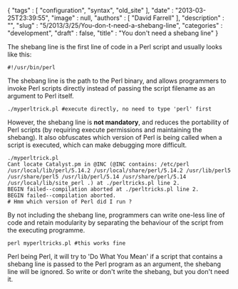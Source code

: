 {
   "tags" : [
      "configuration",
      "syntax",
      "old_site"
   ],
   "date" : "2013-03-25T23:39:55",
   "image" : null,
   "authors" : [
      "David Farrell"
   ],
   "description" : "",
   "slug" : "5/2013/3/25/You-don-t-need-a-shebang-line",
   "categories" : "development",
   "draft" : false,
   "title" : "You don't need a shebang line"
}


The shebang line is the first line of code in a Perl script and usually looks like this:

``` prettyprint
#!/usr/bin/perl
```

The shebang line is the path to the Perl binary, and allows programmers to invoke Perl scripts directly instead of passing the script filename as an argument to Perl itself.

``` prettyprint
./myperltrick.pl #execute directly, no need to type 'perl' first
```

However, the shebang line is **not mandatory**, and reduces the portability of Perl scripts (by requiring execute permissions and maintaining the shebang). It also obfuscates which version of Perl is being called when a script is executed, which can make debugging more difficult.

``` prettyprint
./myperltrick.pl
Cant locate Catalyst.pm in @INC (@INC contains: /etc/perl /usr/local/lib/perl/5.14.2 /usr/local/share/perl/5.14.2 /usr/lib/perl5 /usr/share/perl5 /usr/lib/perl/5.14 /usr/share/perl/5.14 /usr/local/lib/site_perl .) at ./perltricks.pl line 2.
BEGIN failed--compilation aborted at ./perltricks.pl line 2.
BEGIN failed--compilation aborted.
# Hmm which version of Perl did I run ?
```

By not including the shebang line, programmers can write one-less line of code and retain modularity by separating the behaviour of the script from the executing programme.

``` prettyprint
perl myperltricks.pl #this works fine
```

Perl being Perl, it will try to 'Do What You Mean' if a script that contains a shebang line is passed to the Perl program as an argument, the shebang line will be ignored. So write or don't write the shebang, but you don't need it.
